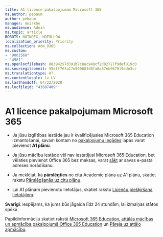 ```yaml
---
title: A1 licence pakalpojumam Microsoft 365
ms.author: pebaum
author: pebaum
manager: mnirkhe
ms.audience: Admin
ms.topic: article
ROBOTS: NOINDEX, NOFOLLOW
localization_priority: Priority
ms.collection: Adm_O365
ms.custom:
- "9002568"
- "4981"
ms.openlocfilehash: 88394297d391b7c8ec949cf2d82727f9def819c0
ms.sourcegitcommit: 55eff703a17e500681d8fa6a87eb067019ade3cc
ms.translationtype: HT
ms.contentlocale: lv-LV
ms.lasthandoff: 04/22/2020
ms.locfileid: "43687409"
---
```

# <a name="a1-license-for-microsoft-365"></a>A1 licence pakalpojumam Microsoft 365


- Ja jūsu izglītības iestāde jau ir kvalificējusies Microsoft 365 Education izmantošanai, savam kontam no [pakalpojumu iegādes](https://docs.microsoft.com/microsoft-365/commerce/buy-another-subscription?view=o365-worldwide#buy-another-subscription) lapas varat pievienot **A1 plānu**. 

- Ja jūsu mācību iestāde vēl nav iestatījusi Microsoft 365 Education, bet vēlaties pievienot Office 365 bez maksas, varat [sākt](https://www.microsoft.com/education/products/office) ar savas e-pasta adreses norādīšanu. 

- Ja meklējat, kā **pārslēgties** no cita Academic plāna uz A1 plānu, skatiet rakstu [Pārslēgšanās uz citu plānu](https://docs.microsoft.com/microsoft-365/commerce/subscriptions/switch-plans-manually). 

- Lai A1 plānam pievienotu lietotājus, skatiet rakstu [Licenču piešķiršana lietotājiem](https://docs.microsoft.com/microsoft-365/admin/manage/assign-licenses-to-users). 

**Svarīgi**: iespējams, ka jums būs jāgaida līdz 24 stundām, lai izmaiņas stātos spēkā. 

Papildinformāciju skatiet rakstā [Microsoft 365 Education, attālās mācības un apmācība pakalpojumā Office 365 Education](https://support.office.com/article/remote-teaching-and-learning-in-office-365-education-f651ccae-7b65-478b-8366-51bb884025c4) un [Pāreja uz attālo apmācību](https://www.microsoft.com/education/remote-learning). 
